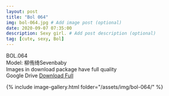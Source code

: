 ```yaml
---
layout: post
title: "Bol 064"
img: bol-064.jpg # Add image post (optional)
date: 2020-09-07 07:35:00
description: Sexy girl. # Add post description (optional)
tag: [cute, sexy, Bol]
---
```

BOL.064  
Model: 柳侑绮Sevenbaby                                                        
Images in download package have full quality                    
Google Drive [Download Full](http://gestyy.com/eefQpR)

{% include image-gallery.html folder="/assets/img/bol-064/" %}
